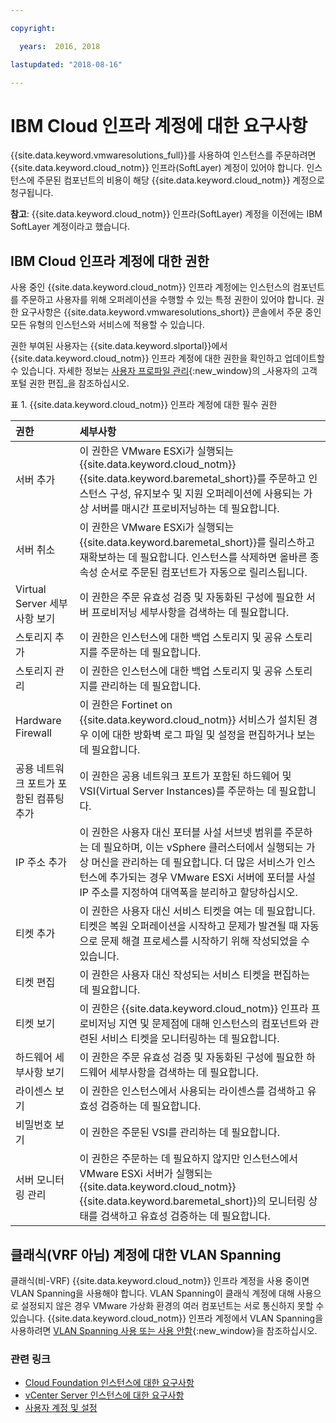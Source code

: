 ```yaml
---

copyright:

  years:  2016, 2018

lastupdated: "2018-08-16"

---
```


# IBM Cloud 인프라 계정에 대한 요구사항

{{site.data.keyword.vmwaresolutions_full}}를 사용하여 인스턴스를 주문하려면 {{site.data.keyword.cloud_notm}} 인프라(SoftLayer) 계정이 있어야 합니다. 인스턴스에 주문된 컴포넌트의 비용이 해당 {{site.data.keyword.cloud_notm}} 계정으로 청구됩니다.

**참고**: {{site.data.keyword.cloud_notm}} 인프라(SoftLayer) 계정을 이전에는 IBM SoftLayer 계정이라고 했습니다.

## IBM Cloud 인프라 계정에 대한 권한

사용 중인 {{site.data.keyword.cloud_notm}} 인프라 계정에는 인스턴스의 컴포넌트를 주문하고 사용자를 위해 오퍼레이션을 수행할 수 있는 특정 권한이 있어야 합니다. 권한 요구사항은 {{site.data.keyword.vmwaresolutions_short}} 콘솔에서 주문 중인 모든 유형의 인스턴스와 서비스에 적용할 수 있습니다.

권한 부여된 사용자는 {{site.data.keyword.slportal}}에서 {{site.data.keyword.cloud_notm}} 인프라 계정에 대한 권한을 확인하고 업데이트할 수 있습니다. 자세한 정보는 [사용자 프로파일 관리](../../../customer-portal/cpmanuserprof.html){:new_window}의 _사용자의 고객 포털 권한 편집_을 참조하십시오.

표 1. {{site.data.keyword.cloud_notm}} 인프라 계정에 대한 필수 권한

|권한         |세부사항                                 |
|:------------------ |:--------------------------------------- |
|서버 추가 |이 권한은 VMware ESXi가 실행되는 {{site.data.keyword.cloud_notm}} {{site.data.keyword.baremetal_short}}를 주문하고 인스턴스 구성, 유지보수 및 지원 오퍼레이션에 사용되는 가상 서버를 매시간 프로비저닝하는 데 필요합니다. |
|서버 취소 |이 권한은 VMware ESXi가 실행되는 {{site.data.keyword.baremetal_short}}를 릴리스하고 재확보하는 데 필요합니다. 인스턴스를 삭제하면 올바른 종속성 순서로 주문된 컴포넌트가 자동으로 릴리스됩니다. |
|Virtual Server 세부사항 보기 |이 권한은 주문 유효성 검증 및 자동화된 구성에 필요한 서버 프로비저닝 세부사항을 검색하는 데 필요합니다. |
|스토리지 추가 |이 권한은 인스턴스에 대한 백업 스토리지 및 공유 스토리지를 주문하는 데 필요합니다. |
|스토리지 관리 |이 권한은 인스턴스에 대한 백업 스토리지 및 공유 스토리지를 관리하는 데 필요합니다. |
|Hardware Firewall |이 권한은 Fortinet on {{site.data.keyword.cloud_notm}} 서비스가 설치된 경우 이에 대한 방화벽 로그 파일 및 설정을 편집하거나 보는 데 필요합니다. |
| 공용 네트워크 포트가 포함된 컴퓨팅 추가 |이 권한은 공용 네트워크 포트가 포함된 하드웨어 및 VSI(Virtual Server Instances)를 주문하는 데 필요합니다. |
|IP 주소 추가 |이 권한은 사용자 대신 포터블 사설 서브넷 범위를 주문하는 데 필요하며, 이는 vSphere 클러스터에서 실행되는 가상 머신을 관리하는 데 필요합니다. 더 많은 서비스가 인스턴스에 추가되는 경우 VMware ESXi 서버에 포터블 사설 IP 주소를 지정하여 대역폭을 분리하고 할당하십시오. |
|티켓 추가 |이 권한은 사용자 대신 서비스 티켓을 여는 데 필요합니다. 티켓은 복원 오퍼레이션을 시작하고 문제가 발견될 때 자동으로 문제 해결 프로세스를 시작하기 위해 작성되었을 수 있습니다. |
|티켓 편집 |이 권한은 사용자 대신 작성되는 서비스 티켓을 편집하는 데 필요합니다. |
|티켓 보기 |이 권한은 {{site.data.keyword.cloud_notm}} 인프라 프로비저닝 지연 및 문제점에 대해 인스턴스의 컴포넌트와 관련된 서비스 티켓을 모니터링하는 데 필요합니다. |
|하드웨어 세부사항 보기 |이 권한은 주문 유효성 검증 및 자동화된 구성에 필요한 하드웨어 세부사항을 검색하는 데 필요합니다. |
|라이센스 보기 |이 권한은 인스턴스에서 사용되는 라이센스를 검색하고 유효성 검증하는 데 필요합니다. |
|비밀번호 보기 |이 권한은 주문된 VSI를 관리하는 데 필요합니다. |
| 서버 모니터링 관리 |이 권한은 주문하는 데 필요하지 않지만 인스턴스에서 VMware ESXi 서버가 실행되는 {{site.data.keyword.cloud_notm}} {{site.data.keyword.baremetal_short}}의 모니터링 상태를 검색하고 유효성 검증하는 데 필요합니다. |

## 클래식(VRF 아님) 계정에 대한 VLAN Spanning

클래식(비-VRF) {{site.data.keyword.cloud_notm}} 인프라 계정을 사용 중이면 VLAN Spanning을 사용해야 합니다. VLAN Spanning이 클래식 계정에 대해 사용으로 설정되지 않은 경우 VMware 가상화 환경의 여러 컴포넌트는 서로 통신하지 못할 수 있습니다. {{site.data.keyword.cloud_notm}} 인프라 계정에서 VLAN Spanning을 사용하려면 [VLAN Spanning 사용 또는 사용 안함](../../../infrastructure/vlans/vlan-spanning.html){:new_window}을 참조하십시오.

### 관련 링크

* [Cloud Foundation 인스턴스에 대한 요구사항](../sddc/sd_planning.html)
* [vCenter Server 인스턴스에 대한 요구사항](../vcenter/vc_planning.html)
* [사용자 계정 및 설정](useraccount.html)
